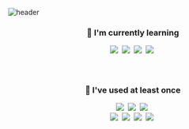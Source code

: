 
![header](https://capsule-render.vercel.app/api?type=waving&color=auto&height=250&section=header&text=Yoo%20Chang-Seon&fontSize=70&animation=fadeIn&fontAlignY=38&desc=Junior%20Back-end%20Developer&descAlignY=65&descAlign=50)

<h3 align="center"> 🌱 I'm currently learning</p>

<p align="center"> 
  <img src="https://img.shields.io/badge/Java-5382a1?style=flat-square&logo=Java&logoColor=white"/></a>&nbsp
  <img src="https://img.shields.io/badge/Spring-6DB33F?style=flat-square&logo=Spring&logoColor=white"/></a>&nbsp
  <img src="https://img.shields.io/badge/SpringBoot-6DB33F?style=flat-square&logo=Spring&logoColor=white"/></a>&nbsp
  <img src="https://img.shields.io/badge/Mysql-00758F?style=flat-square&logo=MySql&logoColor=white"/></a>&nbsp
</p>
<br>
<h3 align="center"> 🤔 I've used at least once </p>
<p align="center">
  <img src="https://img.shields.io/badge/Python-4B8BBE?style=flat-square&logo=Python&logoColor=white"/></a>&nbsp
  <img src="https://img.shields.io/badge/C++-00599C?style=flat-square&logo=C%2B%2B&logoColor=white"/></a>&nbsp 
  <img src="https://img.shields.io/badge/C-A8B9CC?style=flat-square&logo=C&logoColor=white"/></a>&nbsp
  <br>
  <img src="https://img.shields.io/badge/Django-092E20?style=flat-square&logo=Django&logoColor=white"/></a>&nbsp
  <img src="https://img.shields.io/badge/Android-3DDC84?style=flat-square&logo=Android&logoColor=white"/></a>&nbsp
  <img src="https://img.shields.io/badge/aws-FF9900?style=flat-square&logo=amazon-aws&logoColor=white"/></a>&nbsp 
  <img src="https://img.shields.io/badge/Elasticsearch-d7689d?style=flat-square&logo=elasticsearch&logoColor=white"/></a>&nbsp 
</p>
<br>
